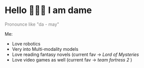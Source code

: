 # Hello 🙇🏻‍♂️ I am dame

<span style="color:grey">Pronounce like "da - may"</span>



Me:
- Love robotics
- Very into Multi-modality models
- Love reading fantasy novels (current fav -> <i>Lord of Mysteries</i>
- Love video games as well (current fav -> <i>team fortress 2 </i>)

